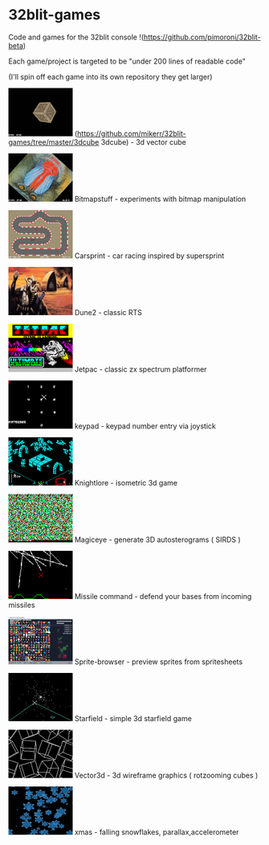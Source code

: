 # 32blit-games
Code and games for the 32blit console  !(https://github.com/pimoroni/32blit-beta)

Each game/project is targeted to be "under 200 lines of readable code"

(I'll spin off each game into its own repository they get larger)

![](https://raw.githubusercontent.com/mikerr/32blit-games/master/3dcube/splash.png)
(https://github.com/mikerr/32blit-games/tree/master/3dcube 3dcube) - 3d vector cube 

![](https://raw.githubusercontent.com/mikerr/32blit-games/master/bitmapstuff/splash.png)
Bitmapstuff - experiments with bitmap manipulation

![](https://raw.githubusercontent.com/mikerr/32blit-games/master/carsprint/splash.png)
Carsprint - car racing inspired by supersprint

![](https://raw.githubusercontent.com/mikerr/32blit-games/master/dune2/splash.png)
Dune2 - classic RTS

![](https://raw.githubusercontent.com/mikerr/32blit-games/master/jetpac/splash.png)
Jetpac - classic zx spectrum platformer

![](https://raw.githubusercontent.com/mikerr/32blit-games/master/keypad/splash.png)
keypad - keypad number entry via joystick

![](https://raw.githubusercontent.com/mikerr/32blit-games/master/knightlore/splash.png)
Knightlore - isometric 3d game 

![](https://raw.githubusercontent.com/mikerr/32blit-games/master/magiceye/splash.png)
Magiceye - generate 3D autosterograms ( SIRDS )

![](https://raw.githubusercontent.com/mikerr/32blit-games/master/missile/splash.png)
Missile command - defend your bases from incoming missiles

![](https://raw.githubusercontent.com/mikerr/32blit-games/master/sprite-browser/splash.png)
Sprite-browser - preview sprites from spritesheets

![](https://raw.githubusercontent.com/mikerr/32blit-games/master/starfield/splash.png)
Starfield - simple 3d starfield game 

![](https://raw.githubusercontent.com/mikerr/32blit-games/master/vector3d/splash.png)
Vector3d - 3d wireframe graphics  ( rotzooming cubes )

![](https://raw.githubusercontent.com/mikerr/32blit-games/master/xmas/splash.png)
xmas - falling snowflakes, parallax,accelerometer

